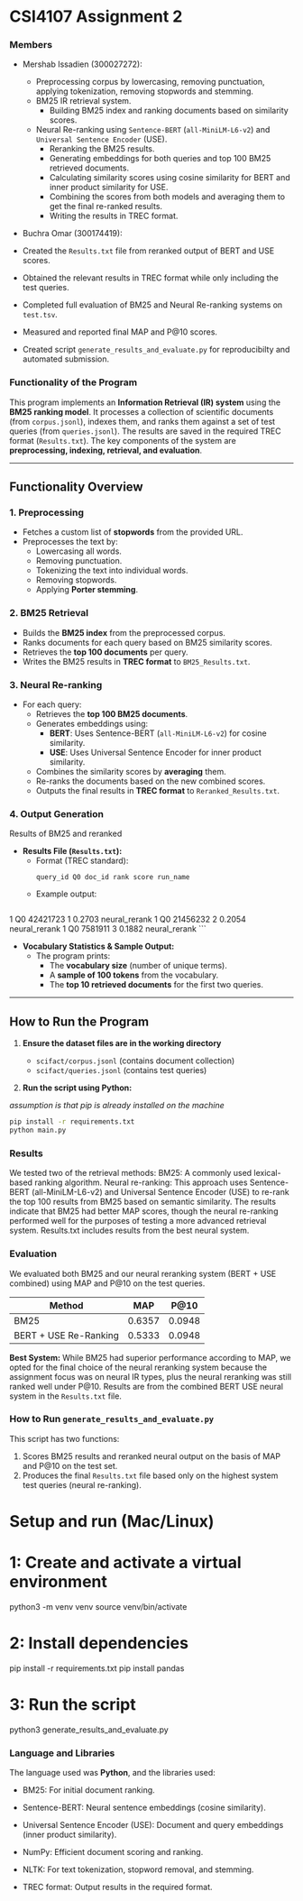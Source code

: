
# CSI4107 Assignment 2

### Members
- Mershab Issadien (300027272):
  - Preprocessing corpus by lowercasing, removing punctuation, applying tokenization, removing stopwords and stemming.
  - BM25 IR retrieval system.
      - Building BM25 index and ranking documents based on similarity scores.
  - Neural Re-ranking using `Sentence-BERT` (`all-MiniLM-L6-v2`) and `Universal Sentence Encoder` (USE).
    - Reranking the BM25 results.
    - Generating embeddings for both queries and top 100 BM25 retrieved documents.
    - Calculating similarity scores using cosine similarity for BERT and inner product similarity for USE.
    - Combining the scores from both models and averaging them to get the final re-ranked results.
    - Writing the results in TREC format.

- Buchra Omar (300174419):
 - Created the `Results.txt` file from reranked output of BERT and USE scores.
 - Obtained the relevant results in TREC format while only including the test queries.
 - Completed full evaluation of BM25 and Neural Re-ranking systems on `test.tsv`.
 - Measured and reported final MAP and P@10 scores.
 - Created script `generate_results_and_evaluate.py` for reproducibilty and automated submission.
 


### **Functionality of the Program**

This program implements an **Information Retrieval (IR) system** using the **BM25 ranking model**. It processes a collection of scientific documents (from `corpus.jsonl`), indexes them, and ranks them against a set of test queries (from `queries.jsonl`). The results are saved in the required TREC format (`Results.txt`). The key components of the system are **preprocessing, indexing, retrieval, and evaluation**.

---

## **Functionality Overview**
### 1. **Preprocessing**
- Fetches a custom list of **stopwords** from the provided URL.
- Preprocesses the text by:
  - Lowercasing all words.
  - Removing punctuation.
  - Tokenizing the text into individual words.
  - Removing stopwords.
  - Applying **Porter stemming**.

### 2. **BM25 Retrieval**
- Builds the **BM25 index** from the preprocessed corpus.
- Ranks documents for each query based on BM25 similarity scores.
- Retrieves the **top 100 documents** per query.
- Writes the BM25 results in **TREC format** to `BM25_Results.txt`.

### 3. **Neural Re-ranking**
- For each query:
  - Retrieves the **top 100 BM25 documents**.
  - Generates embeddings using:
    - **BERT**: Uses Sentence-BERT (`all-MiniLM-L6-v2`) for cosine similarity.
    - **USE**: Uses Universal Sentence Encoder for inner product similarity.
  - Combines the similarity scores by **averaging** them.
  - Re-ranks the documents based on the new combined scores.
  - Outputs the final results in **TREC format** to `Reranked_Results.txt`.

### **4. Output Generation**

Results of BM25 and reranked
- **Results File (`Results.txt`):**  
  - Format (TREC standard):  
    ```
    query_id Q0 doc_id rank score run_name
    ```
  - Example output:
    ```
1 Q0 42421723 1 0.2703 neural_rerank
1 Q0 21456232 2 0.2054 neural_rerank
1 Q0 7581911 3 0.1882 neural_rerank
    ```

- **Vocabulary Statistics & Sample Output:**  
  - The program prints:
    - The **vocabulary size** (number of unique terms).
    - A **sample of 100 tokens** from the vocabulary.
    - The **top 10 retrieved documents** for the first two queries.

---

## **How to Run the Program**
1. **Ensure the dataset files are in the working directory**  
   - `scifact/corpus.jsonl` (contains document collection)  
   - `scifact/queries.jsonl` (contains test queries) 

2. **Run the script using Python:**

 *assumption is that pip is already installed on the machine*
   ```bash
   pip install -r requirements.txt
   python main.py
   ```

### Results

We tested two of the retrieval methods: 
BM25: A commonly used lexical-based ranking algorithm.
Neural re-ranking: This approach uses Sentence-BERT (all-MiniLM-L6-v2) and Universal Sentence Encoder (USE) to re-rank the top 100 results from BM25 based on semantic similarity. The results indicate that BM25 had better MAP scores, though the neural re-ranking performed well for the purposes of testing a more advanced retrieval system. Results.txt includes results from the best neural system.

### Evaluation 

We evaluated both BM25 and our neural reranking system (BERT + USE combined) using MAP and P@10 on the test queries.

| Method                | MAP     | P@10   |
|----------------------|---------|--------|
| BM25                 | 0.6357  | 0.0948 |
| BERT + USE Re-Ranking | 0.5333  | 0.0948 |

**Best System:** 
While BM25 had superior performance according to MAP, we opted for the final choice of the neural reranking system because the assignment focus was on neural IR types, plus the neural reranking was still ranked well under P@10. Results are from the combined BERT USE neural system in the `Results.txt` file.

### How to Run `generate_results_and_evaluate.py`

This script has two functions:
1. Scores BM25 results and reranked neural output on the basis of MAP and P@10 on the test set.
2. Produces the final `Results.txt` file based only on the highest system test queries (neural re-ranking).


# Setup and run (Mac/Linux)

# 1: Create and activate a virtual environment
 python3 -m venv venv
source venv/bin/activate

# 2: Install dependencies
pip install -r requirements.txt
pip install pandas

# 3: Run the script 
python3 generate_results_and_evaluate.py




### Language and Libraries

The language used was **Python**, and the libraries used:
- BM25: For initial document ranking.

- Sentence-BERT: Neural sentence embeddings (cosine similarity).

- Universal Sentence Encoder (USE): Document and query embeddings (inner product similarity).

- NumPy: Efficient document scoring and ranking.

- NLTK: For text tokenization, stopword removal, and stemming.

- TREC format: Output results in the required format.
